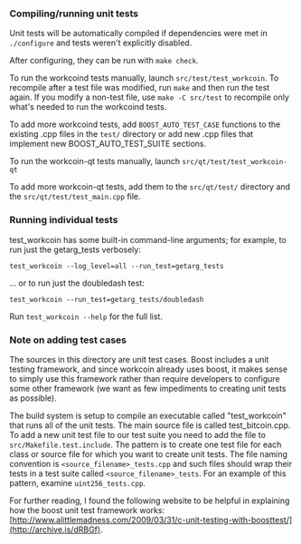 ### Compiling/running unit tests

Unit tests will be automatically compiled if dependencies were met in `./configure`
and tests weren't explicitly disabled.

After configuring, they can be run with `make check`.

To run the workcoind tests manually, launch `src/test/test_workcoin`. To recompile
after a test file was modified, run `make` and then run the test again. If you
modify a non-test file, use `make -C src/test` to recompile only what's needed
to run the workcoind tests.

To add more workcoind tests, add `BOOST_AUTO_TEST_CASE` functions to the existing
.cpp files in the `test/` directory or add new .cpp files that
implement new BOOST_AUTO_TEST_SUITE sections.

To run the workcoin-qt tests manually, launch `src/qt/test/test_workcoin-qt`

To add more workcoin-qt tests, add them to the `src/qt/test/` directory and
the `src/qt/test/test_main.cpp` file.

### Running individual tests

test_workcoin has some built-in command-line arguments; for
example, to run just the getarg_tests verbosely:

    test_workcoin --log_level=all --run_test=getarg_tests

... or to run just the doubledash test:

    test_workcoin --run_test=getarg_tests/doubledash

Run `test_workcoin --help` for the full list.

### Note on adding test cases

The sources in this directory are unit test cases.  Boost includes a
unit testing framework, and since workcoin already uses boost, it makes
sense to simply use this framework rather than require developers to
configure some other framework (we want as few impediments to creating
unit tests as possible).

The build system is setup to compile an executable called "test_workcoin"
that runs all of the unit tests.  The main source file is called
test_bitcoin.cpp. To add a new unit test file to our test suite you need
to add the file to `src/Makefile.test.include`. The pattern is to create
one test file for each class or source file for which you want to create
unit tests.  The file naming convention is `<source_filename>_tests.cpp`
and such files should wrap their tests in a test suite
called `<source_filename>_tests`. For an example of this pattern,
examine `uint256_tests.cpp`.

For further reading, I found the following website to be helpful in
explaining how the boost unit test framework works:
[http://www.alittlemadness.com/2009/03/31/c-unit-testing-with-boosttest/](http://archive.is/dRBGf).
